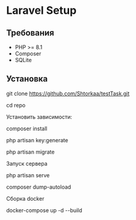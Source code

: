 # Laravel Setup

## Требования

- PHP >= 8.1
- Composer
- SQLite

## Установка

git clone https://github.com/Shtorkaa/testTask.git

cd repo

Установить зависимости:

composer install

php artisan key:generate

php artisan migrate

Запуск сервера

php artisan serve

composer dump-autoload

Сборка docker

docker-compose up -d --build